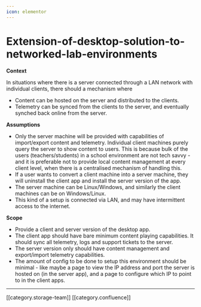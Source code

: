 ```yaml
---
icon: elementor
---
```


# Extension-of-desktop-solution-to-networked-lab-environments

**Context**

In situations where there is a server connected through a LAN network with individual clients, there should a mechanism where

* Content can be hosted on the server and distributed to the clients.&#x20;
* Telemetry can be synced from the clients to the server, and eventually synched back online from the server.&#x20;

**Assumptions**

* Only the server machine will be provided with capabilities of import/export content and telemetry. Individual client machines purely query the server to show content to users. This is because bulk of the users (teachers/students) in a school environment are not tech savvy - and it is preferable not to provide local content management at every client level, when there is a centralised mechanism of handling this.&#x20;
* If a user wants to convert a client machine into a server machine, they will uninstall the client app and install the server version of the app.&#x20;
* The server machine can be Linux/Windows, and similarly the client machines can be on Windows/Linux.&#x20;
* This kind of a setup is connected via LAN, and may have intermittent access to the internet.&#x20;

**Scope**

* Provide a client and server version of the desktop app.
* The client app should have bare minimum content playing capabilities. It should sync all telemetry, logs and support tickets to the server.&#x20;
* The server version only should have content management and export/import telemetry capabilities.&#x20;
* The amount of config to be done to setup this environment should be minimal - like maybe a page to view the IP address and port the server is hosted on (in the server app), and a page to configure which IP to point to in the client apps.&#x20;

***

\[\[category.storage-team]] \[\[category.confluence]]

